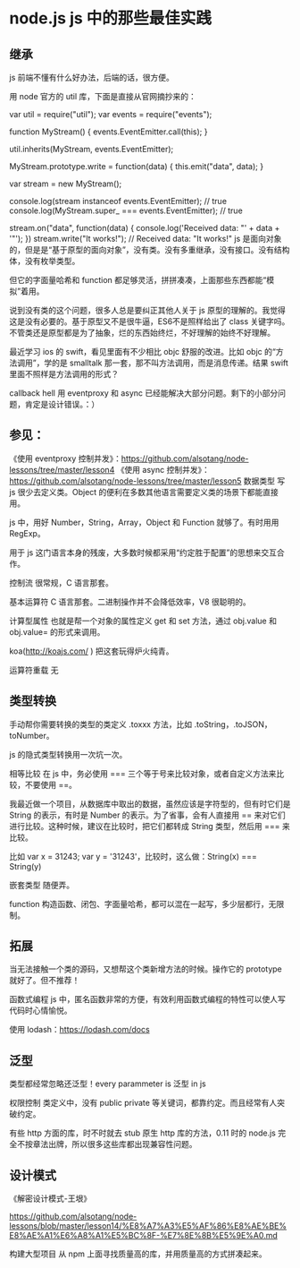 # node.js js 中的那些最佳实践

## 继承
js 前端不懂有什么好办法，后端的话，很方便。

用 node 官方的 util 库，下面是直接从官网摘抄来的：

var util = require("util");
var events = require("events");

function MyStream() {
    events.EventEmitter.call(this);
}

util.inherits(MyStream, events.EventEmitter);

MyStream.prototype.write = function(data) {
    this.emit("data", data);
}

var stream = new MyStream();

console.log(stream instanceof events.EventEmitter); // true
console.log(MyStream.super_ === events.EventEmitter); // true

stream.on("data", function(data) {
    console.log('Received data: "' + data + '"');
})
stream.write("It works!"); // Received data: "It works!"
js 是面向对象的，但是是“基于原型的面向对象”，没有类。没有多重继承，没有接口。没有结构体，没有枚举类型。

但它的字面量哈希和 function 都足够灵活，拼拼凑凑，上面那些东西都能“模拟”着用。

说到没有类的这个问题，很多人总是要纠正其他人关于 js 原型的理解的。我觉得这是没有必要的。基于原型又不是很牛逼，ES6不是照样给出了 class 关键字吗。不管类还是原型都是为了抽象，烂的东西始终烂，不好理解的始终不好理解。

最近学习 ios 的 swift，看见里面有不少相比 objc 舒服的改进。比如 objc 的“方法调用”，学的是 smalltalk 那一套，那不叫方法调用，而是消息传递。结果 swift 里面不照样是方法调用的形式？

callback hell
用 eventproxy 和 async 已经能解决大部分问题。剩下的小部分问题，肯定是设计错误。：）

## 参见：

《使用 eventproxy 控制并发》：https://github.com/alsotang/node-lessons/tree/master/lesson4
《使用 async 控制并发》：https://github.com/alsotang/node-lessons/tree/master/lesson5
数据类型
写 js 很少去定义类。Object 的便利在多数其他语言需要定义类的场景下都能直接用。

js 中，用好 Number，String，Array，Object 和 Function 就够了。有时用用 RegExp。

用于 js 这门语言本身的残废，大多数时候都采用“约定胜于配置”的思想来交互合作。

控制流
很常规，C 语言那套。

基本运算符
C 语言那套。二进制操作并不会降低效率，V8 很聪明的。

计算型属性
也就是帮一个对象的属性定义 get 和 set 方法，通过 obj.value 和 obj.value= 的形式来调用。

koa(http://koajs.com/ ) 把这套玩得炉火纯青。

运算符重载
无

## 类型转换
手动帮你需要转换的类型的类定义 .toxxx 方法，比如 .toString，.toJSON，toNumber。

js 的隐式类型转换用一次坑一次。

相等比较
在 js 中，务必使用 === 三个等于号来比较对象，或者自定义方法来比较，不要使用 ==。

我最近做一个项目，从数据库中取出的数据，虽然应该是字符型的，但有时它们是 String 的表示，有时是 Number 的表示。为了省事，会有人直接用 == 来对它们进行比较。这种时候，建议在比较时，把它们都转成 String 类型，然后用 === 来比较。

比如 var x = 31243; var y = '31243'，比较时，这么做：String(x) === String(y)

嵌套类型
随便弄。

function 构造函数、闭包、字面量哈希，都可以混在一起写，多少层都行，无限制。

## 拓展
当无法接触一个类的源码，又想帮这个类新增方法的时候。操作它的 prototype 就好了。但不推荐！

函数式编程
js 中，匿名函数非常的方便，有效利用函数式编程的特性可以使人写代码时心情愉悦。

使用 lodash：https://lodash.com/docs

## 泛型
类型都经常忽略还泛型！every parammeter is 泛型 in js

权限控制
类定义中，没有 public private 等关键词，都靠约定。而且经常有人突破约定。

有些 http 方面的库，时不时就去 stub 原生 http 库的方法，0.11 时的 node.js 完全不按章法出牌，所以很多这些库都出现兼容性问题。

## 设计模式
《解密设计模式-王垠》

https://github.com/alsotang/node-lessons/blob/master/lesson14/%E8%A7%A3%E5%AF%86%E8%AE%BE%E8%AE%A1%E6%A8%A1%E5%BC%8F-%E7%8E%8B%E5%9E%A0.md

构建大型项目
从 npm 上面寻找质量高的库，并用质量高的方式拼凑起来。
